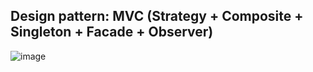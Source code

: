 ## Design pattern: MVC (Strategy + Composite + Singleton + Facade + Observer)
![image](https://github.com/RodrigoDGoulart/Bertoti/assets/90328897/85607e06-7e88-49ee-8d90-e08ecd93f6d5)
